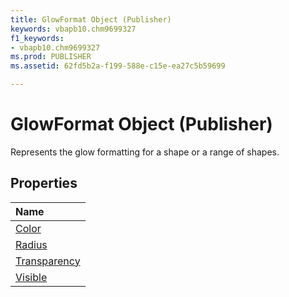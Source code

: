 ```yaml
---
title: GlowFormat Object (Publisher)
keywords: vbapb10.chm9699327
f1_keywords:
- vbapb10.chm9699327
ms.prod: PUBLISHER
ms.assetid: 62fd5b2a-f199-588e-c15e-ea27c5b59699

---
```



# GlowFormat Object (Publisher)

Represents the glow formatting for a shape or a range of shapes.
 


## Properties



|**Name**|
|:-----|
|[Color](glowformat.color-property-publisher.md)|
|[Radius](glowformat.radius-property-publisher.md)|
|[Transparency](glowformat.transparency-property-publisher.md)|
|[Visible](glowformat.visible-property-publisher.md)|

